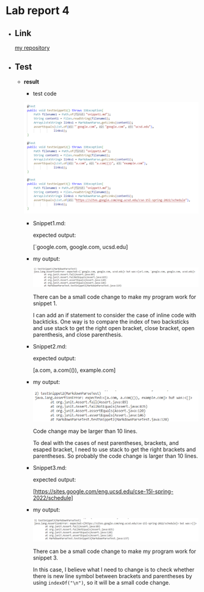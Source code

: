 # Lab report 4

* ## Link
    [my repository](https://github.com/FatCaToops/markdown-parser)

* ## Test
    * **result**
        * test code

        ![test code](lab4_testcode.png)

        * Snippet1.md:

            expected output:

            [`google.com, google.com, ucsd.edu]
            
        * my output:
    
            ![](lab_report4_snippet1_my.png)

            There can be a small code change to make my program work for snippet 1.
            
            I can add an if statement to consider the case of inline code with backticks. One way is to compare the index of two backsticks and use stack to get the right open bracket, close bracket, open parenthesis, and close parenthesis.

        * Snippet2.md:

            expected output:

            [a.com, a.com(()), example.com]

        * my output:
            
            ![](lab_report4_snippet2_my.png)

            Code change may be larger than 10 lines.

            To deal with the cases of nest parentheses, brackets, and esaped bracket, I need to use stack to get the right brackets and parentheses. So probably the code change is larger than 10 lines.

        * Snippet3.md:

            expected output:

            [https://sites.google.com/eng.ucsd.edu/cse-15l-spring-2022/schedule]

        * my output:
            
            ![](lab_report4_snippet3_my.png)

            There can be a small code change to make my program work for snippet 3.

            In this case, I believe what I need to change is to check whether there is new line symbol between brackets and parentheses by using `indexOf("\n")`, so it will be a small code change.


    
    
